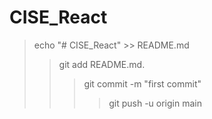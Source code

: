 # CISE_React
>echo "# CISE_React" >> README.md
>>git add README.md.
>>>git commit -m "first commit"
>>>>git push -u origin main

